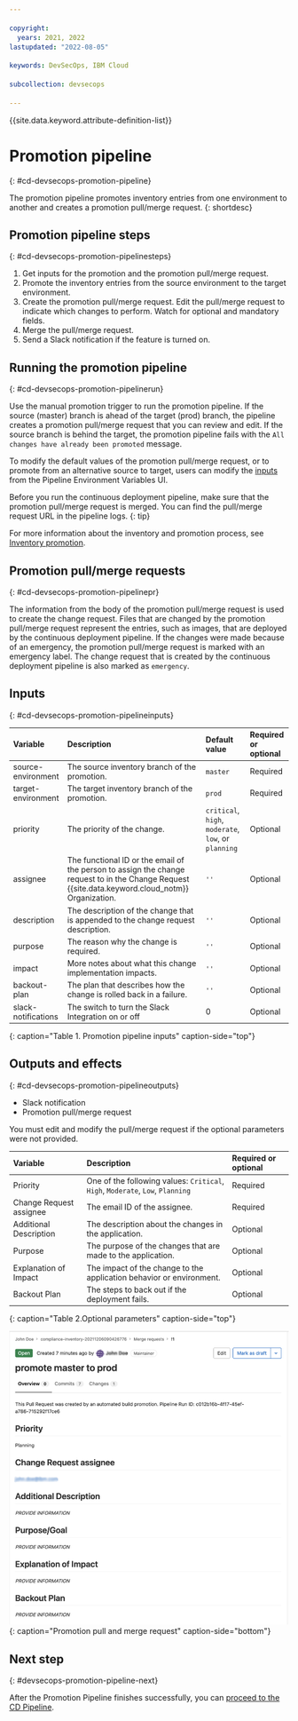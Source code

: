 ```yaml
---

copyright:
  years: 2021, 2022
lastupdated: "2022-08-05"

keywords: DevSecOps, IBM Cloud

subcollection: devsecops

---
```


{{site.data.keyword.attribute-definition-list}}

# Promotion pipeline
{: #cd-devsecops-promotion-pipeline}

The promotion pipeline promotes inventory entries from one environment to another and creates a promotion pull/merge request.
{: shortdesc}

## Promotion pipeline steps
{: #cd-devsecops-promotion-pipelinesteps}

1. Get inputs for the promotion and the promotion pull/merge request.
2. Promote the inventory entries from the source environment to the target environment.
3. Create the promotion pull/merge request. Edit the pull/merge request to indicate which changes to perform. Watch for optional and mandatory fields.
4. Merge the pull/merge request.
5. Send a Slack notification if the feature is turned on.

## Running the promotion pipeline
{: #cd-devsecops-promotion-pipelinerun}

Use the manual promotion trigger to run the promotion pipeline. If the source (master) branch is ahead of the target (prod) branch, the pipeline creates a promotion pull/merge request that you can review and edit. If the source branch is behind the target, the promotion pipeline fails with the `All changes have already been promoted` message.

To modify the default values of the promotion pull/merge request, or to promote from an alternative source to target, users can modify the [inputs](#cd-devsecops-promotion-pipelineinputs) from the Pipeline Environment Variables UI.

Before you run the continuous deployment pipeline, make sure that the promotion pull/merge request is merged. You can find the pull/merge request URL in the pipeline logs.
{: tip}

For more information about the inventory and promotion process, see [Inventory promotion](/docs/devsecops?topic=devsecops-cd-devsecops-inventory).

## Promotion pull/merge requests
{: #cd-devsecops-promotion-pipelinepr}

The information from the body of the promotion pull/merge request is used to create the change request. Files that are changed by the promotion pull/merge request represent the entries, such as images, that are deployed by the continuous deployment pipeline. If the changes were made because of an emergency, the promotion pull/merge request is marked with an emergency label. The change request that is created by the continuous deployment pipeline is also marked as `emergency`.
    
## Inputs
{: #cd-devsecops-promotion-pipelineinputs}

|Variable |Description	|Default value |Required or optional |
|:----------|:------------------------------|:------------------|:----------|
|source-environment 		|The source inventory branch of the promotion.		|`master`		|Required		|
|target-environment		|The target inventory branch of the promotion.		|`prod`			|Required		|
|priority		|The priority of the change. 		|`critical`, `high`, `moderate`, `low`, or `planning`		|Optional		|
|assignee		|The functional ID or the email of the person to assign the change request to in the Change Request {{site.data.keyword.cloud_notm}} Organization.		|`''`		|Optional		|
|description 		|The description of the change that is appended to the change request description.   	|`''`		|Optional		|
|purpose 		|The reason why the change is required. 		|`''`		|Optional		|
|impact 		|More notes about what this change implementation impacts.   	|`''`		|Optional		|
|backout-plan		|The plan that describes how the change is rolled back in a failure. 		|`''`		|Optional		|
|slack-notifications		|The switch to turn the Slack Integration on or off  	|0		|Optional		|
{: caption="Table 1. Promotion pipeline inputs" caption-side="top"}

## Outputs and effects
{: #cd-devsecops-promotion-pipelineoutputs}

* Slack notification
* Promotion pull/merge request

You must edit and modify the pull/merge request if the optional parameters were not provided.

|Variable |Description |Required or optional |
|:----------|:------------------|:--------------|
|Priority| One of the following values: `Critical`, `High`, `Moderate`, `Low`, `Planning` | Required |
|Change Request assignee | The email ID of the assignee. | Required |
|Additional Description | The description about the changes in the application. | Optional |
|Purpose | The purpose of the changes that are made to the application. | Optional |
|Explanation of Impact | The impact of the change to the application behavior or environment. | Optional |
|Backout Plan | The steps to back out if the deployment fails. | Optional |
{: caption="Table 2.Optional parameters" caption-side="top"}

 ![Promotion pull and merge request](images/promotion-pull-request.png){: caption="Promotion pull and merge request" caption-side="bottom"}

## Next step
 {: #devsecops-promotion-pipeline-next}

 After the Promotion Pipeline finishes successfully, you can [proceed to the CD Pipeline](/docs/devsecops?topic=devsecops-cd-devsecops-cd-pipeline).
